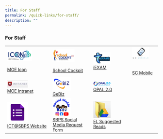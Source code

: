```yaml
---
title: For Staff
permalink: /quick-links/for-staff/
description: ""
---
```

### For Staff

|  	|  	|  	|  	|
|---	|---	|---	|---	|
| <a href="https://icon.moe.edu.sg/"><img style="width:60%" src="/images/link24.png"></a><br><br>[MOE Icon](https://icon.moe.edu.sg/) 	| <a href="https://schoolcockpit.moe.gov.sg/"><img style="width:60%" src="/images/link25.png"></a><br><br>[School Cockpit](https://schoolcockpit.moe.gov.sg/) 	| <a href="https://iexams.moe.gov.sg/xe/login.do"><img style="width:50%" src="/images/link33.png"></a><br>[iEXAM](https://iexams.moe.gov.sg/xe/login.do)	|  <a href="https://scmobile.moe.edu.sg/login/"><img style="width:70%" src="/images/link27.png"></a><br><br><br>[SC Mobile](https://scmobile.moe.edu.sg/login)	|
|  <a href="http://intranet.moe.gov.sg/Pages/Home.aspx/"><img style="width:50%" src="/images/link28.png"></a><br>[MOE Intranet](https://intranet.moe.gov.sg/Pages/Home.aspx)	|<a href="http://intranet.gebiz.gov.sg/"><img style="width:50%" src="/images/link32.png"></a> <br>[GeBiz](https://www.gebiz.gov.sg/)	<!-- <a href="https://hrms.moe.gov.sg/"><img style="width:50%" src="/images/link29.png"></a><br>[HRMS](https://hrms.moe.gov.sg/) 	-->| <a href="https://idm.opal2.moe.edu.sg/account/login?returnUrl=%2F"><img style="width:50%" src="/images/link30.png"></a> <br>[OPAL 2.0](https://idm.opal2.moe.edu.sg/account/login?returnUrl=%2F)	| <!--<a href="https://pacgov.agd.gov.sg/ipac/portal/jsp/login/index1.jsp"><img style="width:50%" src="/images/link31.png"></a><br>[PAC](https://pacgov.agd.gov.sg/ipac/portal/jsp/login/index1.jsp) 	-->|
|   <a href="https://go.gov.sg/sbpsict"><img style="width:50%" src="/images/link34.png"></a><br>[ICT@SBPS Website](https://go.gov.sg/sbpsict) 	| <a href="http://go.gov.sg/sbpssocmed"><img style="width:50%" src="/images/link35.png"></a><br>[SBPS Social Media Request Form](http://go.gov.sg/sbpssocmed) 	|  <a href="https://drive.google.com/drive/folders/1mI_8n7lDaFpjdKmaED60ZofKF4jhHlZ9"><img style="width:50%" src="/images/link36.png"></a><br>[EL Suggested Reads](https://drive.google.com/drive/folders/1mI_8n7lDaFpjdKmaED60ZofKF4jhHlZ9)	| 	|